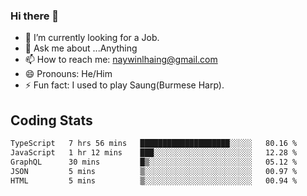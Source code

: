 ### Hi there 👋

- 🔭 I’m currently looking for a Job.
- 💬 Ask me about ...Anything
- 📫 How to reach me: naywinlhaing@gmail.com
- 😄 Pronouns: He/Him
- ⚡ Fun fact: I used to play Saung(Burmese Harp).


## Coding Stats
<!--START_SECTION:waka-->

```txt
TypeScript   7 hrs 56 mins   ████████████████████░░░░░   80.16 %
JavaScript   1 hr 12 mins    ███░░░░░░░░░░░░░░░░░░░░░░   12.28 %
GraphQL      30 mins         █▒░░░░░░░░░░░░░░░░░░░░░░░   05.12 %
JSON         5 mins          ▒░░░░░░░░░░░░░░░░░░░░░░░░   00.97 %
HTML         5 mins          ▒░░░░░░░░░░░░░░░░░░░░░░░░   00.94 %
```

<!--END_SECTION:waka-->
